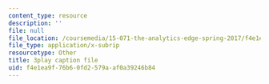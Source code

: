 ```yaml
---
content_type: resource
description: ''
file: null
file_location: /coursemedia/15-071-the-analytics-edge-spring-2017/f4e1ea9f76b60fd2579aaf0a39246b84_hqiH39PShmA.srt
file_type: application/x-subrip
resourcetype: Other
title: 3play caption file
uid: f4e1ea9f-76b6-0fd2-579a-af0a39246b84
---
```

